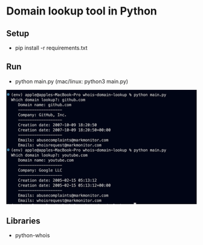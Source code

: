 # Domain lookup tool in Python

## Setup

* pip install -r requirements.txt

## Run

* python main.py (mac/linux: python3 main.py)

<img src="admin/main.png">

## Libraries

* python-whois
